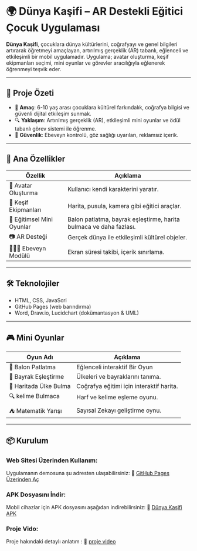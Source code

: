 # 🌍 Dünya Kaşifi – AR Destekli Eğitici Çocuk Uygulaması

**Dünya Kaşifi**, çocuklara dünya kültürlerini, coğrafyayı ve genel bilgileri artırarak öğretmeyi amaçlayan, artırılmış gerçeklik (AR) tabanlı, eğlenceli ve etkileşimli bir mobil uygulamadır. Uygulama; avatar oluşturma, keşif ekipmanları seçimi, mini oyunlar ve görevler aracılığıyla eğlenerek öğrenmeyi teşvik eder.

---

## 🚀 Proje Özeti

- 🎯 **Amaç**: 6-10 yaş arası çocuklara kültürel farkındalık, coğrafya bilgisi ve güvenli dijital etkileşim sunmak.
- 🔍 **Yaklaşım**: Artırılmış gerçeklik (AR), etkileşimli mini oyunlar ve ödül tabanlı görev sistemi ile öğrenme.
- 🔐 **Güvenlik**: Ebeveyn kontrolü, göz sağlığı uyarıları, reklamsız içerik.

---

## 🧩 Ana Özellikler

| Özellik                          | Açıklama |
|----------------------------------|----------|
| 🧒 Avatar Oluşturma              | Kullanıcı kendi karakterini yaratır. |
| 🧭 Keşif Ekipmanları              | Harita, pusula, kamera gibi eğitici araçlar. |
| 🧠 Eğitimsel Mini Oyunlar         | Balon patlatma, bayrak eşleştirme, harita bulmaca ve daha fazlası. |
| 📷 AR Desteği                    | Gerçek dünya ile etkileşimli kültürel objeler. |
| 👨‍👩‍👧 Ebeveyn Modülü              | Ekran süresi takibi, içerik sınırlama. |

---

## 🛠️ Teknolojiler

- HTML, CSS, JavaScri
- GitHub Pages (web barındırma)
- Word, Draw.io, Lucidchart (dokümantasyon & UML)

---

## 🎮 Mini Oyunlar

| Oyun Adı               | Açıklama |
|------------------------|----------|
| 🎈 Balon Patlatma      | Eğlenceli interaktif Bir Oyun |
| 🧩 Bayrak Eşleştirme   | Ülkeleri ve bayraklarını tanıma. |
| 📍 Haritada Ülke Bulma | Coğrafya eğitimi için interaktif harita. |
| 🔍 kelime Bulmaca     |Harf ve kelime eşleme oyunu.  |
| ⛺ Matematik Yarışı | Sayısal Zekayı geliştirme oynu. |

---

## 📦 Kurulum

### Web Sitesi Üzerinden Kullanım:
Uygulamanın demosuna şu adresten ulaşabilirsiniz:
🔗 [GitHub Pages Üzerinden Aç](https://ckysinan.github.io/ckysinan-d-nya_ka-ifi/)

### APK Dosyasını İndir:
Mobil cihazlar için APK dosyasını aşağıdan indirebilirsiniz:
📲 [Dünya Kaşifi APK](https://github.com/ckysinan/ckysinan-d-nya_ka-ifi/blob/main/D%C3%BCnya%20Ka%C5%9Fifi.apk)

### Proje Vido:
Proje hakındaki detaylı anlatım :
📲 [proje video](https://www.youtube.com/watch?v=RJweJs3CYeY&list=RDjQYekGnjL5E&index=27)

